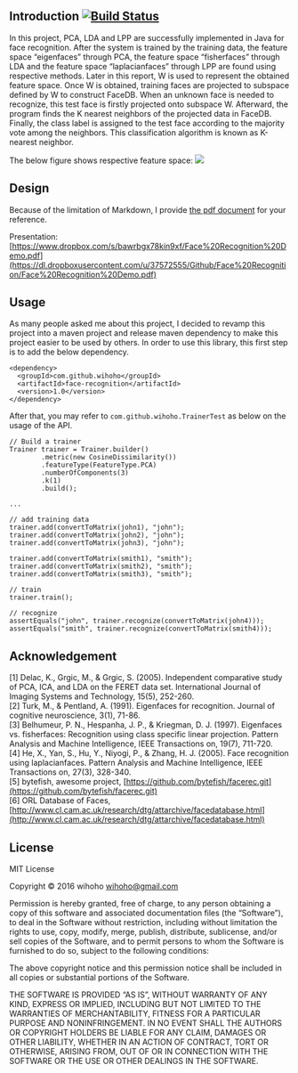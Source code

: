 ## Introduction [![Build Status](https://travis-ci.org/wihoho/FaceRecognition.svg?branch=master)](https://travis-ci.org/wihoho/FaceRecognition)

In this project, PCA, LDA and LPP are successfully implemented in Java for face recognition. After the system is trained by the training data, the feature space “eigenfaces” through PCA, the feature space “fisherfaces” through LDA and the feature space “laplacianfaces” through LPP are found using respective methods. Later in this report, W is used to represent the obtained feature space. Once W is obtained, training faces are projected to subspace defined by W to construct FaceDB. When an unknown face is needed to recognize, this test face is firstly projected onto subspace W. Afterward, the program finds the K nearest neighbors of the projected data in FaceDB. Finally, the class label is assigned to the test face according to the majority vote among the neighbors. This classification algorithm is known as K-nearest neighbor. 

The below figure shows respective feature space:
![](https://lh5.googleusercontent.com/-KtrqHFBv7l8/UV1tYE4zvtI/AAAAAAAAA24/Bf8x6b3UER8/s730/Eigenfaces.jpg)

## Design
Because of the limitation of Markdown, I provide [the pdf document](https://dl.dropboxusercontent.com/u/37572555/Github/Face%20Recognition/FaceRecognition.pdf) for your reference.

Presentation: [https://www.dropbox.com/s/bawrbgx78kin9xf/Face%20Recognition%20Demo.pdf](https://dl.dropboxusercontent.com/u/37572555/Github/Face%20Recognition/Face%20Recognition%20Demo.pdf)


## Usage
As many people asked me about this project, I decided to revamp this project into a maven project and release maven dependency to make this project easier to be used by
others. In order to use this library, this first step is to add the below dependency.

    <dependency>
      <groupId>com.github.wihoho</groupId>
      <artifactId>face-recognition</artifactId>
      <version>1.0</version>
    </dependency>

After that, you may refer to <code>com.github.wihoho.TrainerTest</code> as below on the usage of the API.

    // Build a trainer
    Trainer trainer = Trainer.builder()
            .metric(new CosineDissimilarity())
            .featureType(FeatureType.PCA)
            .numberOfComponents(3)
            .k(1)
            .build();

    ...

    // add training data
    trainer.add(convertToMatrix(john1), "john");
    trainer.add(convertToMatrix(john2), "john");
    trainer.add(convertToMatrix(john3), "john");

    trainer.add(convertToMatrix(smith1), "smith");
    trainer.add(convertToMatrix(smith2), "smith");
    trainer.add(convertToMatrix(smith3), "smith");

    // train
    trainer.train();

    // recognize
    assertEquals("john", trainer.recognize(convertToMatrix(john4)));
    assertEquals("smith", trainer.recognize(convertToMatrix(smith4)));

## Acknowledgement
[1] Delac, K., Grgic, M., & Grgic, S. (2005). Independent comparative study of PCA, ICA, and LDA on the FERET data set. International Journal of Imaging Systems and Technology, 15(5), 252-260.  
[2] Turk, M., & Pentland, A. (1991). Eigenfaces for recognition. Journal of cognitive neuroscience, 3(1), 71-86.  
[3] Belhumeur, P. N., Hespanha, J. P., & Kriegman, D. J. (1997). Eigenfaces vs. fisherfaces: Recognition using class specific linear projection. Pattern Analysis and Machine Intelligence, IEEE Transactions on, 19(7), 711-720.  
[4]  He, X., Yan, S., Hu, Y., Niyogi, P., & Zhang, H. J. (2005). Face recognition using laplacianfaces. Pattern Analysis and Machine Intelligence, IEEE Transactions on, 27(3), 328-340.  
[5] bytefish, awesome project, [https://github.com/bytefish/facerec.git](https://github.com/bytefish/facerec.git)  
[6] ORL Database of Faces, [http://www.cl.cam.ac.uk/research/dtg/attarchive/facedatabase.html](http://www.cl.cam.ac.uk/research/dtg/attarchive/facedatabase.html)


## License
MIT License

Copyright © 2016 wihoho <wihoho@gmail.com>

Permission is hereby granted, free of charge, to any person obtaining a copy of this software and associated documentation files (the “Software”), to deal in the Software without restriction, including without limitation the rights to use, copy, modify, merge, publish, distribute, sublicense, and/or sell copies of the Software, and to permit persons to whom the Software is furnished to do so, subject to the following conditions:

The above copyright notice and this permission notice shall be included in all copies or substantial portions of the Software.

THE SOFTWARE IS PROVIDED “AS IS”, WITHOUT WARRANTY OF ANY KIND, EXPRESS OR IMPLIED, INCLUDING BUT NOT LIMITED TO THE WARRANTIES OF MERCHANTABILITY, FITNESS FOR A PARTICULAR PURPOSE AND NONINFRINGEMENT. IN NO EVENT SHALL THE AUTHORS OR COPYRIGHT HOLDERS BE LIABLE FOR ANY CLAIM, DAMAGES OR OTHER LIABILITY, WHETHER IN AN ACTION OF CONTRACT, TORT OR OTHERWISE, ARISING FROM, OUT OF OR IN CONNECTION WITH THE SOFTWARE OR THE USE OR OTHER DEALINGS IN THE SOFTWARE.